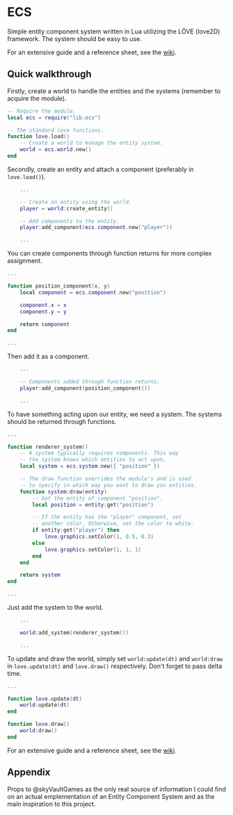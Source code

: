 # ECS

Simple entity component system written in Lua utilizing the LÖVE (love2D) framework. The system should be easy to use.

For an extensive guide and a reference sheet, see the [wiki](https://github.com/fuzzyVineStone/ECS/wiki).

## Quick walkthrough

Firstly, create a world to handle the entities and the systems (remember to acquire the module).

```lua
-- Require the module.
local ecs = require("lib.ecs")

-- The standard love functions.
function love.load()
    -- Create a world to manage the entity system.
    world = ecs.world.new()
end
```

Secondly, create an entity and attach a component (preferably in `love.load()`).

```lua
    ...

    -- Create an entity using the world.
    player = world:create_entity()

    -- Add components to the entity.
    player:add_component(ecs.component.new("player"))

    ...
```

You can create components through function returns for more complex assignment.

```lua
...

function position_component(x, y)
    local component = ecs.component.new("position")

    component.x = x
    component.y = y

    return component
end

...
```

Then add it as a component.

```lua
    ...

    -- Components added through function returns.
    player:add_component(position_component())

    ...
```

To have something acting upon our entity, we need a system. The systems should be returned through functions.

```lua
...

function renderer_system()
    -- A system typically requires components. This way
    -- the system knows which entities to act upon.
    local system = ecs.system.new({ "position" })

    -- The draw function overrides the module's and is used
    -- to specify in which way you want to draw you entities.
    function system:draw(entity)
        -- Get the entity of component "position".
        local position = entity:get("position")

        -- If the entity has the "player" component, set
        -- another color. Otherwise, set the color to white.
        if entity:get("player") then
            love.graphics.setColor(1, 0.5, 0.3)
        else
            love.graphics.setColor(1, 1, 1)
        end
    end

    return system
end

...
```

Just add the system to the world.

```lua
    ...

    world:add_system(renderer_system())

    ...
```

To update and draw the world, simply set `world:update(dt)` and `world:draw` in `love.update(dt)` and `love.draw()` respectively. Don't forget to pass delta time.

```lua
...

function love.update(dt)
    world:update(dt)
end

function love.draw()
    world:draw()
end
```

For an extensive guide and a reference sheet, see the [wiki](https://github.com/fuzzyVineStone/ECS/wiki).

## Appendix

Props to @skyVaultGames as the only real source of information I could find on an actual emplementation of an Entity Component System and as the main inspiration to this project.
